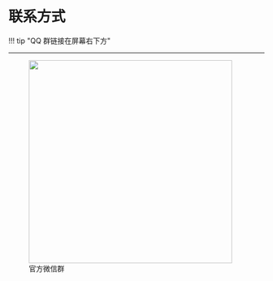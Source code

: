 # 联系方式

!!! tip "QQ 群链接在屏幕右下方"

---

<figure>
  <img src="../../img/weixin-group.jpg" width="400" />
  <figcaption>官方微信群</figcaption>
</figure>
